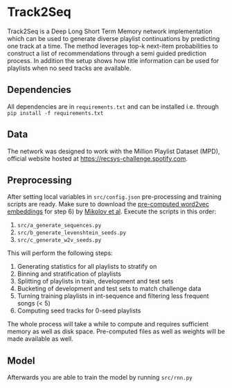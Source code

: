 # Track2Seq
Track2Seq is a Deep Long Short Term Memory network implementation which can be used to generate diverse playlist continuations by predicting one track at a time. The method leverages top-k next-item probabilities to construct a list of recommendations through a semi guided prediction process. In addition the setup shows how title information can be used for playlists when no seed tracks are available. 

## Dependencies
All dependencies are in `requirements.txt` and can be installed i.e. through `pip install -f requirements.txt`

## Data
The network was designed to work with the Million Playlist Dataset (MPD), official website hosted at https://recsys-challenge.spotify.com. 

## Preprocessing
After setting local variables in `src/config.json` pre-processing and training scripts are ready. Make sure to download the [pre-computed word2vec embeddings](https://github.com/mmihaltz/word2vec-GoogleNews-vectors) for step 6) by [Mikolov et al](https://code.google.com/archive/p/word2vec/). Execute the scripts in this order: 

1) `src/a_generate_sequences.py`
2) `src/b_generate_levenshtein_seeds.py`
3) `src/c_generate_w2v_seeds.py`

This will perform the following steps:

1) Generating statistics for all playlists to stratify on
2) Binning and stratification of playlists
3) Splitting of playlists in train, development and test sets
4) Bucketing of development and test sets to match challenge data
5) Turning training playlists in int-sequence and filtering less frequent songs (< 5)
6) Computing seed tracks for 0-seed playlists

The whole process will take a while to compute and requires sufficient memory as well as disk space. Pre-computed files as well as weights will be made available as well. 

## Model
Afterwards you are able to train the model by running `src/rnn.py`
